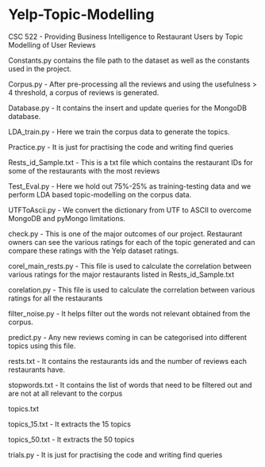 # Yelp-Topic-Modelling
CSC 522 - Providing Business Intelligence to Restaurant Users by Topic Modelling of User Reviews

Constants.py contains the file path to the dataset as well as the constants used in the project.

Corpus.py - After pre-processing all the reviews and using the usefulness > 4 threshold, a corpus of reviews is generated.

Database.py - It contains the insert and update queries for the MongoDB database. 

LDA_train.py - Here we train the corpus data to generate the topics.

Practice.py - It is just for practising the code and writing find queries

Rests_id_Sample.txt - This is a txt file which contains the restaurant IDs for some of the restaurants with the most reviews 

Test_Eval.py - Here we hold out 75%-25% as training-testing data and we perform LDA based topic-modelling on the corpus data. 

UTFToAscii.py - We convert the dictionary from UTF to ASCII to overcome MongoDB and pyMongo limitations.

check.py - This is one of the major outcomes of our project. Restaurant owners can see the various ratings for each of the topic generated and can compare these ratings with the Yelp dataset ratings.

corel_main_rests.py - This file is used to calculate the correlation between various ratings for the major restaurants listed in Rests_id_Sample.txt 

corelation.py - This file is used to calculate the correlation between various ratings for all the restaurants 

filter_noise.py - It helps filter out the words not relevant obtained from the corpus.

predict.py - Any new reviews coming in can be categorised into different topics using this file.

rests.txt - It contains the restaurants ids and the number of reviews each restaurants have.

stopwords.txt - It contains the list of words that need to be filtered out and are not at all relevant to the corpus

topics.txt

topics_15.txt - It extracts the 15 topics 

topics_50.txt - It extracts the 50 topics 

trials.py - It is just for practising the code and writing find queries
